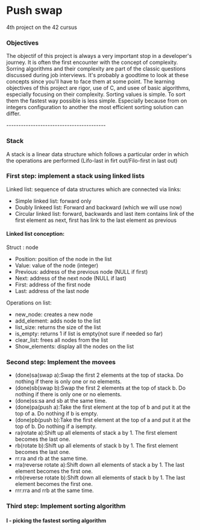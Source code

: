 <h1>Push swap</h1>
4th project on the 42 cursus

<h3>Objectives</h3>
<p>
The objectif of this project is always a very important stop in a developer's journey. It is often the first encounter with the concept of complexity.
Sorring algorithms and their complexity are part of the classic questions discussed during job interviews. It's probably a goodtime to look at these concepts since you'll have to face them at some point.
The learning objectives of this project are rigor, use of C, and usee of basic algorithms, especially focusing on their complexity.
Sorting values is simple. To sort them the fastest way possible is less simple. Especially because from on integers configuration to another the most efficient sorting solution can differ.
</p>
-----------------------------------------
  <h3>Stack</h3>
  <p>
    A stack is a linear data structure which follows a particular order in which the operations are performed (Lifo-last in firt out/Filo-first in last out)
 
  <h3>First step: implement a stack using linked lists</h3>
  Linked list: sequence of data structures which are connected via links:
  <ul>
  <li>Simple linked list: forward only</li>
  <li>Doubly linkeed list: Forward and backward (which we will use now)</li>
  <li>Circular linked list: forward, backwards and last item contains link of the first element as next, first has link to the last element as previous </li>
  </ul>
  <h4>Linked list conception:</h4>
  Struct : node
  <ul>
    <li>Position: position of the node in the list</li>
    <li>Value: value of the node (integer)</li>
    <li>Previous: address of the previous node (NULL if first)</li>
    <li>Next: address of the next node (NULL if last)</li>
    <li>First: address of the first node</li>
    <li>Last: address of the last node</li>
  </ul>
  Operations on list:
  <ul>
    <li>new_node: creates a new node</li>
    <li>add_element: adds node to the list</li>
    <li>list_size: returns the size of the list</li>
    <li>is_empty: returns 1 if list is empty(not sure if needed so far)</li>
    <li>clear_list: frees all nodes from the list</li>
    <li>Show_elements: display all the nodes on the list</li> 
  </ul>
  <h3>Second step: Implement the movees</h3>
  <ul>
  <li>(done)sa(swap a):Swap the first 2 elements at the top of stacka. Do nothing if there is only one or no elements.</li>
  <li>(done)sb(swap b):Swap the first 2 elements at the top of stack b. Do nothing if there is only one or no elements.</li>
  <li>(done)ss:sa and sb at the same time.</li>
  <li>(done)pa(push a):Take the first element at the top of b and put it at the top of a. Do nothing if b is empty.</li>
  <li>(done)pb(push b):Take the first element at the top of a and put it at the top of b. Do nothing if a isempty.</li>
  <li>ra(rotate a):Shift up all elements of stack a by 1. The first element becomes the last one.</li>
  <li>rb(rotate b):Shift up all elements of stack b by 1. The first element becomes the last one.</li>
  <li>rr:ra and rb at the same time.</li>
  <li>rra(reverse rotate a):Shift down all elements of stack a by 1. The last element becomes the first one.</li>
  <li>rrb(reverse rotate b):Shift down all elements of stack b by 1. The last element becomes the first one.</li>
  <li>rrr:rra and rrb at the same time.</li>
  </ul>
  <h3>Third step: Implement sorting algorithm</h3>
  <h4>I - picking the fastest sorting algorithm</h4>
  </p>
  
  
